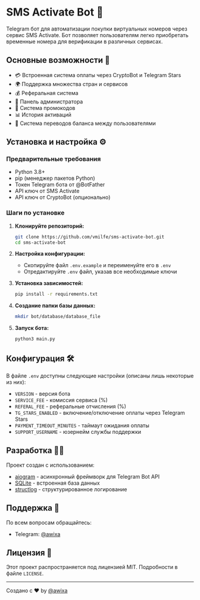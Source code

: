 # SMS Activate Bot 🤖

Telegram бот для автоматизации покупки виртуальных номеров через сервис SMS Activate. Бот позволяет пользователям легко приобретать временные номера для верификации в различных сервисах.

## Основные возможности 🚀

- 💳 Встроенная система оплаты через CryptoBot и Telegram Stars
- 🌍 Поддержка множества стран и сервисов
- 💰 Реферальная система
- 👤 Панель администратора
- 🎯 Система промокодов
- 📊 История активаций
- 💱 Система переводов баланса между пользователями

## Установка и настройка ⚙️

### Предварительные требования

- Python 3.8+
- pip (менеджер пакетов Python)
- Токен Telegram бота от @BotFather
- API ключ от SMS Activate
- API ключ от CryptoBot (опционально)

### Шаги по установке

1. **Клонируйте репозиторий:**
   ```bash
   git clone https://github.com/vmilfe/sms-activate-bot.git
   cd sms-activate-bot
   ```

2. **Настройка конфигурации:**
   - Скопируйте файл `.env.example` и переименуйте его в `.env`
   - Отредактируйте `.env` файл, указав все необходимые ключи

3. **Установка зависимостей:**
   ```bash
   pip install -r requirements.txt
   ```
   
4. **Создание папки базы данных:**
   ```bash
   mkdir bot/database/database_file
   ```

5. **Запуск бота:**
   ```bash
   python3 main.py
   ```

## Конфигурация 🛠

В файле `.env` доступны следующие настройки (описаны лишь некоторые из них):

- `VERSION` - версия бота
- `SERVICE_FEE` - комиссия сервиса (%)
- `REFERAL_FEE` - реферальные отчисления (%)
- `TG_STARS_ENABLED` - включение/отключение оплаты через Telegram Stars
- `PAYMENT_TIMEOUT_MINUTES` - таймаут ожидания оплаты
- `SUPPORT_USERNAME` - юзернейм службы поддержки

## Разработка 👨‍💻

Проект создан с использованием:
- [aiogram](https://docs.aiogram.dev/) - асинхронный фреймворк для Telegram Bot API
- [SQLite](https://www.sqlite.org/) - встроенная база данных
- [structlog](https://www.structlog.org/) - структурированное логирование

## Поддержка 🤝

По всем вопросам обращайтесь:
- Telegram: [@awixa](https://t.me/awixa)

## Лицензия 📝

Этот проект распространяется под лицензией MIT. Подробности в файле `LICENSE`.

---
Создано с ❤️ by [@awixa](https://t.me/awixa)
